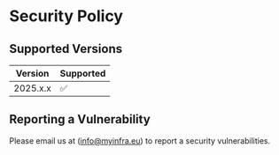 # Security Policy

## Supported Versions

| Version | Supported          |
| ------- | ------------------ |
| 2025.x.x   | :white_check_mark: |


## Reporting a Vulnerability

Please email us at (info@myinfra.eu) to report a security vulnerabilities.
